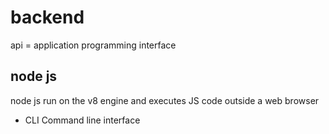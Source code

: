 # backend 

api = application programming interface

## node js

node js run on the v8 engine and executes JS code outside a web browser

- CLI Command line interface